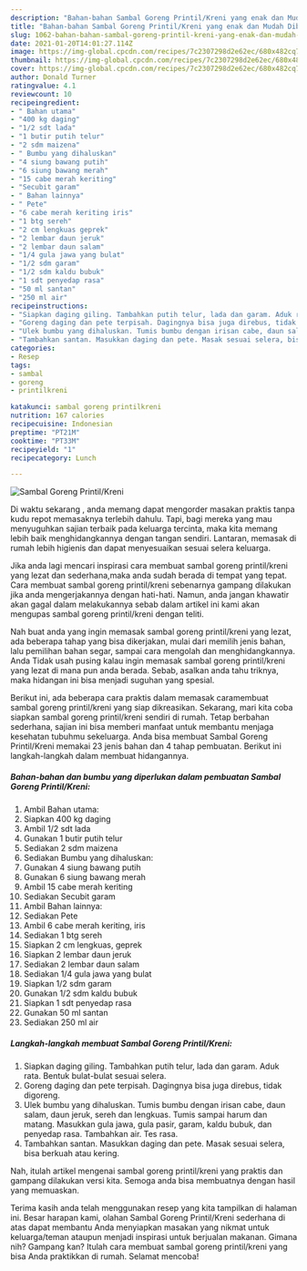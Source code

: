```yaml
---
description: "Bahan-bahan Sambal Goreng Printil/Kreni yang enak dan Mudah Dibuat"
title: "Bahan-bahan Sambal Goreng Printil/Kreni yang enak dan Mudah Dibuat"
slug: 1062-bahan-bahan-sambal-goreng-printil-kreni-yang-enak-dan-mudah-dibuat
date: 2021-01-20T14:01:27.114Z
image: https://img-global.cpcdn.com/recipes/7c2307298d2e62ec/680x482cq70/sambal-goreng-printilkreni-foto-resep-utama.jpg
thumbnail: https://img-global.cpcdn.com/recipes/7c2307298d2e62ec/680x482cq70/sambal-goreng-printilkreni-foto-resep-utama.jpg
cover: https://img-global.cpcdn.com/recipes/7c2307298d2e62ec/680x482cq70/sambal-goreng-printilkreni-foto-resep-utama.jpg
author: Donald Turner
ratingvalue: 4.1
reviewcount: 10
recipeingredient:
- " Bahan utama"
- "400 kg daging"
- "1/2 sdt lada"
- "1 butir putih telur"
- "2 sdm maizena"
- " Bumbu yang dihaluskan"
- "4 siung bawang putih"
- "6 siung bawang merah"
- "15 cabe merah keriting"
- "Secubit garam"
- " Bahan lainnya"
- " Pete"
- "6 cabe merah keriting iris"
- "1 btg sereh"
- "2 cm lengkuas geprek"
- "2 lembar daun jeruk"
- "2 lembar daun salam"
- "1/4 gula jawa yang bulat"
- "1/2 sdm garam"
- "1/2 sdm kaldu bubuk"
- "1 sdt penyedap rasa"
- "50 ml santan"
- "250 ml air"
recipeinstructions:
- "Siapkan daging giling. Tambahkan putih telur, lada dan garam. Aduk rata. Bentuk bulat-bulat sesuai selera."
- "Goreng daging dan pete terpisah. Dagingnya bisa juga direbus, tidak digoreng."
- "Ulek bumbu yang dihaluskan. Tumis bumbu dengan irisan cabe, daun salam, daun jeruk, sereh dan lengkuas. Tumis sampai harum dan matang. Masukkan gula jawa, gula pasir, garam, kaldu bubuk, dan penyedap rasa. Tambahkan air. Tes rasa."
- "Tambahkan santan. Masukkan daging dan pete. Masak sesuai selera, bisa berkuah atau kering."
categories:
- Resep
tags:
- sambal
- goreng
- printilkreni

katakunci: sambal goreng printilkreni 
nutrition: 167 calories
recipecuisine: Indonesian
preptime: "PT21M"
cooktime: "PT33M"
recipeyield: "1"
recipecategory: Lunch

---
```



![Sambal Goreng Printil/Kreni](https://img-global.cpcdn.com/recipes/7c2307298d2e62ec/680x482cq70/sambal-goreng-printilkreni-foto-resep-utama.jpg)

Di waktu  sekarang , anda memang dapat mengorder masakan praktis tanpa kudu repot memasaknya terlebih dahulu. Tapi, bagi mereka yang mau menyuguhkan sajian terbaik pada keluarga tercinta, maka kita memang lebih baik menghidangkannya dengan tangan sendiri. Lantaran, memasak di rumah lebih higienis dan dapat menyesuaikan sesuai selera keluarga.

Jika anda lagi mencari inspirasi cara membuat sambal goreng printil/kreni yang lezat dan sederhana,maka anda sudah berada di tempat yang tepat. Cara membuat sambal goreng printil/kreni  sebenarnya gampang dilakukan jika anda mengerjakannya dengan hati-hati. Namun, anda jangan khawatir akan gagal dalam melakukannya 
sebab dalam artikel ini kami akan mengupas sambal goreng printil/kreni dengan teliti.  



Nah buat anda yang ingin memasak sambal goreng printil/kreni yang lezat, ada beberapa tahap yang bisa dikerjakan, mulai dari memilih jenis bahan, lalu pemilihan bahan segar, sampai cara mengolah dan menghidangkannya. Anda Tidak usah pusing kalau ingin memasak sambal goreng printil/kreni yang lezat di mana pun anda berada. Sebab, asalkan anda  tahu triknya, maka hidangan ini bisa menjadi suguhan yang spesial.

Berikut ini, ada beberapa cara praktis  dalam memasak caramembuat sambal goreng printil/kreni yang siap dikreasikan. Sekarang, mari kita coba siapkan sambal goreng printil/kreni sendiri di rumah. Tetap berbahan sederhana, sajian ini bisa memberi manfaat untuk membantu menjaga kesehatan tubuhmu sekeluarga. Anda bisa membuat Sambal Goreng Printil/Kreni memakai 23 jenis bahan dan 4 tahap pembuatan. Berikut ini langkah-langkah dalam membuat hidangannya.

<!--inarticleads1-->

##### Bahan-bahan dan bumbu yang diperlukan dalam pembuatan Sambal Goreng Printil/Kreni:

1. Ambil  Bahan utama:
1. Siapkan 400 kg daging
1. Ambil 1/2 sdt lada
1. Gunakan 1 butir putih telur
1. Sediakan 2 sdm maizena
1. Sediakan  Bumbu yang dihaluskan:
1. Gunakan 4 siung bawang putih
1. Gunakan 6 siung bawang merah
1. Ambil 15 cabe merah keriting
1. Sediakan Secubit garam
1. Ambil  Bahan lainnya:
1. Sediakan  Pete
1. Ambil 6 cabe merah keriting, iris
1. Sediakan 1 btg sereh
1. Siapkan 2 cm lengkuas, geprek
1. Siapkan 2 lembar daun jeruk
1. Sediakan 2 lembar daun salam
1. Sediakan 1/4 gula jawa yang bulat
1. Siapkan 1/2 sdm garam
1. Gunakan 1/2 sdm kaldu bubuk
1. Siapkan 1 sdt penyedap rasa
1. Gunakan 50 ml santan
1. Sediakan 250 ml air




<!--inarticleads2-->

##### Langkah-langkah membuat Sambal Goreng Printil/Kreni:

1. Siapkan daging giling. Tambahkan putih telur, lada dan garam. Aduk rata. Bentuk bulat-bulat sesuai selera.
1. Goreng daging dan pete terpisah. Dagingnya bisa juga direbus, tidak digoreng.
1. Ulek bumbu yang dihaluskan. Tumis bumbu dengan irisan cabe, daun salam, daun jeruk, sereh dan lengkuas. Tumis sampai harum dan matang. Masukkan gula jawa, gula pasir, garam, kaldu bubuk, dan penyedap rasa. Tambahkan air. Tes rasa.
1. Tambahkan santan. Masukkan daging dan pete. Masak sesuai selera, bisa berkuah atau kering.




Nah, itulah artikel mengenai  sambal goreng printil/kreni  yang praktis dan gampang dilakukan versi kita. Semoga anda bisa membuatnya dengan hasil yang memuaskan. 

Terima kasih anda telah menggunakan resep yang kita tampilkan di halaman ini. Besar harapan kami, olahan  Sambal Goreng Printil/Kreni sederhana di atas dapat membantu Anda menyiapkan masakan yang nikmat untuk keluarga/teman ataupun menjadi inspirasi untuk berjualan makanan. Gimana nih? Gampang kan? Itulah cara membuat sambal goreng printil/kreni yang bisa Anda praktikkan di rumah. Selamat mencoba!

